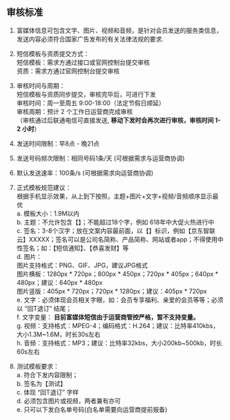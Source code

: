 ## 审核标准  
1.	富媒体信息可包含文字、图片、视频和音频，是针对会员发送的服务类信息，发送内容必须符合国家广告发布的有关法律法规的要求.  

2.	短信模板与资质提交方式：  
短信模板：需求方通过接口或官网控制台提交审核  
资质：需求方通过官网控制台提交审核  

3.	审核时间与周期：  
短信模板与资质同步提交，审核完毕后，可进行下发  
审核时间：周一至周五 9:00-18:00（法定节假日顺延）  
审核周期：预计 2 个工作日运营商完成审核  
（审核通过后联通电信可直接发送, **移动下发时会再次进行审核，审核时间 1-2 小时**）  

4.	发送时间限制：早8点 - 晚21点  

5.	发送号码频次限制：相同号码1条/天 (可根据需求与运营商协调)  

6.	默认发送速率：100条/s (可根据需求向运营商协调)  

7.	正式模板规范建议：  
根据手机显示效果，从上到下按照，主题+图片+文字+视频/音频顺序显示最优  
a. 模板大小：1.9M以内  
b. 主题：不允许包含【】；不能超过18个字，例如 618年中大促火热进行中  
c. 签名：3-8个汉字；放在文案内容最前面，以【】标识，例如【京东智联云】XXXXX；签名可以是公司名简称、产品简称、网站或者app；不得使用中性签名；如：【短信通知】、【恭喜发财】等  
d. 图片：  
图片支持格式：PNG、GIF、JPG，建议JPG格式  
图片横板：1280px * 720px；800px * 450px；720px * 405px；640px * 480px；建议：640px * 480px  
图片竖版：405px * 720px；720px * 1280px；建议：405px * 720px  
e. 文字：必须体现会员相关字眼，如：会员专享福利、亲爱的会员等等；必须以 “回T退订” 结尾；  
f. 文字变量： **目前富媒体短信由于运营商管控严格，暂不支持变量。**  
g. 视频：支持格式：MPEG-4；编码格式：H.264；建议：比特率410kbs，大小1.3M~1.6M，时长30s左右  
h. 音频：支持格式：MP3；建议：比特率32kbs，大小200kb~500kb，时长60s左右  

8.	测试模板要求：  
a. 符合下发内容限制；  
b. 签名为【测试】  
c. 体现 “回T退订” 字样  
d. 必须包含图片或视频，两者兼有亦可  
e. 只可以下发白名单号码(白名单需要向运营商提前报备)  
